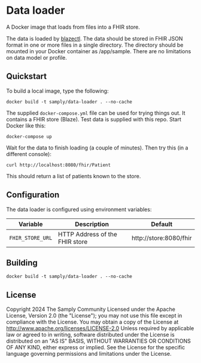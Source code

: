 # Data loader

A Docker image that loads from files into a FHIR store.

The data is loaded by [blazectl](https://github.com/samply/blazectl). The data should be stored in FHIR JSON format in one or more files in a single directory. The directory should be mounted in your Docker container as /app/sample. There are no limitations on data model or profile.

## Quickstart

To build a local image, type the following:

```
docker build -t samply/data-loader . --no-cache
```

The supplied `docker-compose.yml` file can be used for trying things out. It contains a FHIR store (Blaze). Test data is supplied with this repo. Start Docker like this:

```
docker-compose up
```

Wait for the data to finish loading (a couple of minutes). Then try this (in a different console):

```
curl http://localhost:8080/fhir/Patient
```

This should return a list of patients known to the store.

## Configuration

The data loader is configured using environment variables:

| Variable                                  | Description                                                                                                        | Default                          |
|-------------------------------------------|--------------------------------------------------------------------------------------------------------------------|----------------------------------|
| `FHIR_STORE_URL`                          | HTTP Address of the FHIR store                                                                                     | http://store:8080/fhir           |

## Building

```
docker build -t samply/data-loader . --no-cache
```

## License

Copyright 2024 The Samply Community
Licensed under the Apache License, Version 2.0 (the "License"); you may not use this file except in compliance with the License. You may obtain a copy of the License at
http://www.apache.org/licenses/LICENSE-2.0
Unless required by applicable law or agreed to in writing, software distributed under the License is distributed on an "AS IS" BASIS, WITHOUT WARRANTIES OR CONDITIONS OF ANY KIND, either express or implied. See the License for the specific language governing permissions and limitations under the License.
